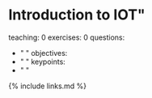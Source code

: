 
# Introduction to IOT"
teaching: 0
exercises: 0
questions:
- " "
objectives:
- " "
keypoints:
- " "




{% include links.md %}




